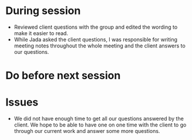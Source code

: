 # During session
- Reviewed client questions with the group and edited the wording to make it easier to read.
- While Jada asked the client questions, I was responsible for writing meeting notes throughout the whole meeting and the client answers to our questions.

# Do before next session

# Issues
- We did not have enough time to get all our questions answered by the client. We hope to be able to have one on one time with the client to go through our current work and answer some more questions.